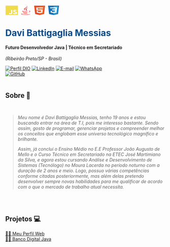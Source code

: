 <div style="display: inline_block"><br>
  <img align="center" alt="Davi-Js" height="30" width="40" src="https://raw.githubusercontent.com/devicons/devicon/master/icons/javascript/javascript-plain.svg">
  <img align="center" alt="Davi-JAVA" height="30" width="40" src="https://raw.githubusercontent.com/devicons/devicon/master/icons/java/java-plain.svg">
  <img align="center" alt="Davi-HTML" height="30" width="40" src="https://raw.githubusercontent.com/devicons/devicon/master/icons/html5/html5-original.svg">
  <img align="center" alt="Davi-CSS" height="30" width="40" src="https://raw.githubusercontent.com/devicons/devicon/master/icons/css3/css3-original.svg">
</div>

<h1> 
  <a href="https://www.linkedin.com/in/davi-battigaglia-messias-80b266258/" style="color: #084B8A !important; text-decoration: none; color: inherit;">
    <span>Davi Battigaglia Messias</span>
  </a>
</h1>

#### Futuro Desenvolvedor Java | Técnico em Secretariado
<i>(Ribeirão Preto/SP - Brasil)</i>

[![Perfil DIO](https://img.shields.io/badge/-DIO-0077B5?style=for-the-badge&logo=gitbook&logoColor=MidnightBlue)]([https://www.dio.me/users/davibmessias11])
[![LinkedIn](https://img.shields.io/badge/linkedin-%230077B5.svg?style=for-the-badge&logo=linkedin&logoColor=MidnightBlue)](https://www.linkedin.com/in/davi-battigaglia-messias-80b266258/)
[![E-mail](https://img.shields.io/badge/-Email-0077B5?style=for-the-badge&logo=microsoft-outlook&logoColor=MidnightBlue)](mailto:davibmessias11@outlook.com)
[![WhatsApp](https://img.shields.io/badge/WhatsApp-0077B5?style=for-the-badge&logo=whatsapp&logoColor=MidnightBlue)](https://wa.me/55+16+981411724)  
[![GitHub](https://img.shields.io/badge/GitHub-0077B5?style=for-the-badge&logo=github&logoColor=MidnightBlue)](https://github.com/Davi-bm)
<br />
<br />

## Sobre 👤
<i>
<br />

> Meu nome é Davi Battigaglia Messias, tenho 19 anos e estou buscando entrar na área de T.I, pois me interesso bastante. Sendo assim, gosto de programar, gerenciar projetos e compreender melhor os conceitos que englobam esse universo tecnológico magnífico e brilhante. 
>
> Assim, já conclui o Ensino Médio no E.E Professor João Augusto de Mello e o Curso Técnico em Secretariado na ETEC José Martimiano da Silva, e agora estou cursando Análise e Desenvolvimento de Sistemas (Tecnólogo) no Moura Lacerda no período noturno com a duração de 2 anos e meio. 
> Logo, possuo várias competências conforme citadas posteriormente, mas além delas pretendo desenvolver sempre novas habilidades para me qualificar de acordo com o que o mercado de trabalho atual necessita.
<br />
</i>
<br />

## Projetos 💻

[👨‍💻 Meu Perfil Web ](https://davi-bm.github.io/Projeto-Meu-Perfil-Web/)<br> 
[🏦💵 Banco Digital Java ](https://github.com/Davi-bm/lab-banco-digital-oo/)<br>

